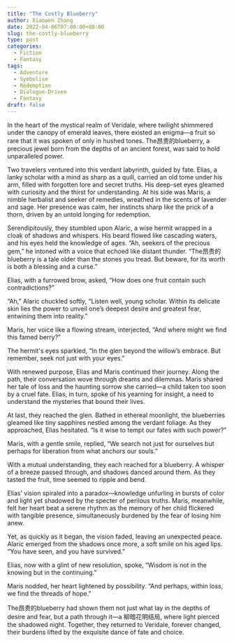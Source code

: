 ```yaml
---
title: "The Costly Blueberry"
author: Xiaowen Zhang
date: 2022-04-06T07:00:00+08:00
slug: the-costly-blueberry
type: post
categories:
  - Fiction
  - Fantasy
tags:
  - Adventure
  - Symbolism
  - Redemption
  - Dialogue-Driven
  - Fantasy
draft: false
---
```


In the heart of the mystical realm of Veridale, where twilight shimmered under the canopy of emerald leaves, there existed an enigma—a fruit so rare that it was spoken of only in hushed tones. The昂贵的blueberry, a precious jewel born from the depths of an ancient forest, was said to hold unparalleled power.

Two travelers ventured into this verdant labyrinth, guided by fate. Elias, a lanky scholar with a mind as sharp as a quill, carried an old tome under his arm, filled with forgotten lore and secret truths. His deep-set eyes gleamed with curiosity and the thirst for understanding. At his side was Maris, a nimble herbalist and seeker of remedies, wreathed in the scents of lavender and sage. Her presence was calm, her instincts sharp like the prick of a thorn, driven by an untold longing for redemption.

Serendipitously, they stumbled upon Alaric, a wise hermit wrapped in a cloak of shadows and whispers. His beard flowed like cascading waters, and his eyes held the knowledge of ages. “Ah, seekers of the precious gem,” he intoned with a voice that echoed like distant thunder. “The昂贵的blueberry is a tale older than the stones you tread. But beware, for its worth is both a blessing and a curse.”

Elias, with a furrowed brow, asked, “How does one fruit contain such contradictions?”

“Ah,” Alaric chuckled softly, “Listen well, young scholar. Within its delicate skin lies the power to unveil one’s deepest desire and greatest fear, entwining them into reality.”

Maris, her voice like a flowing stream, interjected, “And where might we find this famed berry?”

The hermit's eyes sparkled, “In the glen beyond the willow’s embrace. But remember, seek not just with your eyes.”

With renewed purpose, Elias and Maris continued their journey. Along the path, their conversation wove through dreams and dilemmas. Maris shared her tale of loss and the haunting sorrow she carried—a child taken too soon by a cruel fate. Elias, in turn, spoke of his yearning for insight, a need to understand the mysteries that bound their lives.

At last, they reached the glen. Bathed in ethereal moonlight, the blueberries gleamed like tiny sapphires nestled among the verdant foliage. As they approached, Elias hesitated. “Is it wise to tempt our fates with such power?”

Maris, with a gentle smile, replied, “We search not just for ourselves but perhaps for liberation from what anchors our souls.”

With a mutual understanding, they each reached for a blueberry. A whisper of a breeze passed through, and shadows danced around them. As they tasted the fruit, time seemed to ripple and bend.

Elias’ vision spiraled into a paradox—knowledge unfurling in bursts of color and light yet shadowed by the specter of perilous truths. Maris, meanwhile, felt her heart beat a serene rhythm as the memory of her child flickered with tangible presence, simultaneously burdened by the fear of losing him anew.

Yet, as quickly as it began, the vision faded, leaving an unexpected peace. Alaric emerged from the shadows once more, a soft smile on his aged lips. “You have seen, and you have survived.”

Elias, now with a glint of new resolution, spoke, “Wisdom is not in the knowing but in the continuing.”

Maris nodded, her heart lightened by possibility. “And perhaps, within loss, we find the threads of hope.”

The昂贵的blueberry had shown them not just what lay in the depths of desire and fear, but a path through it—a 柳暗花明结局, where light pierced the shadowed night. Together, they returned to Veridale, forever changed, their burdens lifted by the exquisite dance of fate and choice.